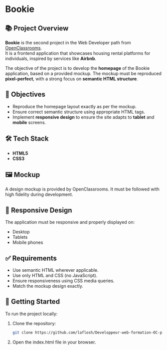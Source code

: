 # Bookie

## 📚 Project Overview

**Bookie** is the second project in the Web Developer path from [OpenClassrooms](https://openclassrooms.com/).  
It is a frontend application that showcases housing rental platforms for individuals, inspired by services like **Airbnb**.

The objective of the project is to develop the **homepage** of the Bookie application, based on a provided mockup. The mockup must be reproduced **pixel-perfect**, with a strong focus on **semantic HTML structure**.

## 🎯 Objectives

- Reproduce the homepage layout exactly as per the mockup.
- Ensure correct semantic structure using appropriate HTML tags.
- Implement **responsive design** to ensure the site adapts to **tablet** and **mobile** screens.

## 🛠️ Tech Stack

- **HTML5**  
- **CSS3**

## 🖼️ Mockup

A design mockup is provided by OpenClassrooms. It must be followed with high fidelity during development.

## 📱 Responsive Design

The application must be responsive and properly displayed on:
- Desktop
- Tablets
- Mobile phones

## ✅ Requirements

- Use semantic HTML wherever applicable.
- Use only HTML and CSS (no JavaScript).
- Ensure responsiveness using CSS media queries.
- Match the mockup design exactly.

## 🚀 Getting Started

To run the project locally:

1. Clone the repository:
   ```bash
   git clone https://github.com/laflosh/Developpeur-web-formation-OC-projet_2-bookie.git

2. Open the index.html file in your browser.
